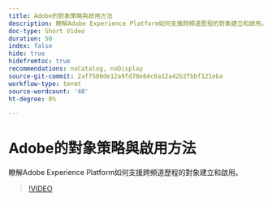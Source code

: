 ```yaml
---
title: Adobe的對象策略與啟用方法
description: 瞭解Adobe Experience Platform如何支援跨頻道歷程的對象建立和啟用。
doc-type: Short Video
duration: 50
index: false
hide: true
hidefromtoc: true
recommendations: noCatalog, noDisplay
source-git-commit: 2af7500de12a9fd78e64c6a12a42b2fbbf121eba
workflow-type: tm+mt
source-wordcount: '40'
ht-degree: 0%

---
```



# Adobe的對象策略與啟用方法

瞭解Adobe Experience Platform如何支援跨頻道歷程的對象建立和啟用。

<!-- 62_S655_3442541_49_adobes-approach-to-audience-strategy-and-activation -->
>[!VIDEO](https://video.tv.adobe.com/v/3458225/?learn=on&enablevpops=true)
